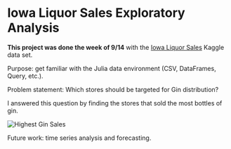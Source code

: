 # Iowa Liquor Sales Exploratory Analysis

**This project was done the week of 9/14** with the [Iowa Liquor Sales](https://www.kaggle.com/residentmario/iowa-liquor-sales) Kaggle data set.

Purpose: get familiar with the Julia data environment (CSV, DataFrames, Query, etc.).

Problem statement: Which stores should be targeted for Gin distribution?

I answered this question by finding the stores that sold the most bottles of gin.

![Highest Gin Sales](https://raw.githubusercontent.com/snisher/projects/master/liquor%20sales/Gin_Sales.png)

Future work: time series analysis and forecasting.
